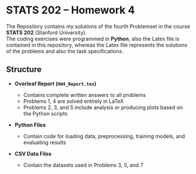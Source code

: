 # STATS 202 – Homework 4

The Repository contains my solutions of the fourth Problemset in the course **STATS 202** (Stanford University).  
The coding exercises were programmed in **Python**, also the Latex file is contained in this repository, whereas the Latex file represents
the solutions of the problems and also the task specifications.

## Structure

- **Overleaf Report (`HW4_Report.tex`)**
  - Contains complete written answers to all problems
  - Problems 1, 4  are solved entirely in LaTeX
  - Problems 2, 3, and 5 include analysis or producing plots based on the Python scripts

- **Python Files**
  - Contain code for loading data, preprocessing, training models, and evaluating results

- **CSV Data Files**
  - Contain the datasets used in Problems 3, 5, and 7

